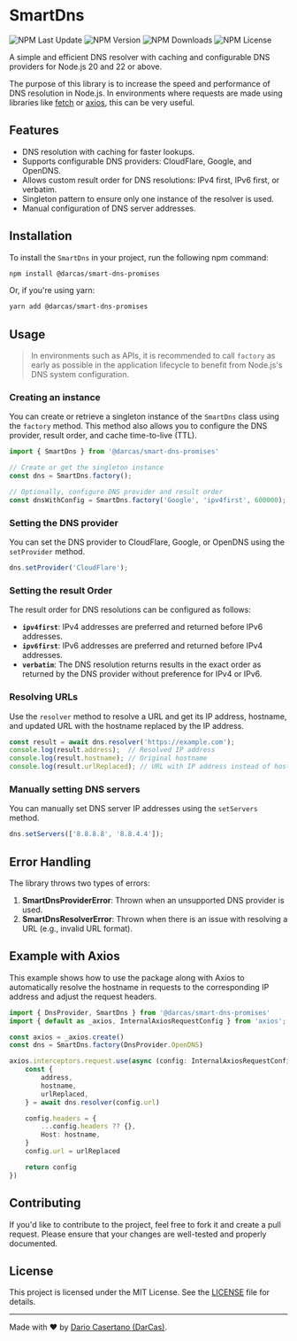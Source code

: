 # SmartDns

![NPM Last Update](https://img.shields.io/npm/last-update/%40darcas%2Fsmart-dns-promises)
![NPM Version](https://img.shields.io/npm/v/%40darcas%2Fsmart-dns-promises)
![NPM Downloads](https://img.shields.io/npm/dy/%40darcas%2Fsmart-dns-promises)
![NPM License](https://img.shields.io/npm/l/%40darcas%2Fsmart-dns-promises)

A simple and efficient DNS resolver with caching and configurable DNS providers for Node.js 20 and 22 or above.

The purpose of this library is to increase the speed and performance of DNS resolution in Node.js. In environments where requests are made using libraries like [fetch](https://github.com/node-fetch/node-fetch) or [axios](https://github.com/axios/axios), this can be very useful.

## Features

- DNS resolution with caching for faster lookups.
- Supports configurable DNS providers: CloudFlare, Google, and OpenDNS.
- Allows custom result order for DNS resolutions: IPv4 first, IPv6 first, or verbatim.
- Singleton pattern to ensure only one instance of the resolver is used.
- Manual configuration of DNS server addresses.

## Installation

To install the `SmartDns` in your project, run the following npm command:

```bash
npm install @darcas/smart-dns-promises
```

Or, if you're using yarn:

```bash
yarn add @darcas/smart-dns-promises
```

## Usage

> In environments such as APIs, it is recommended to call `factory` as early as possible in the application lifecycle to benefit from Node.js's DNS system configuration.
 
### Creating an instance

You can create or retrieve a singleton instance of the `SmartDns` class using the `factory` method. This method also allows you to configure the DNS provider, result order, and cache time-to-live (TTL).

```js
import { SmartDns } from '@darcas/smart-dns-promises'

// Create or get the singleton instance
const dns = SmartDns.factory();

// Optionally, configure DNS provider and result order
const dnsWithConfig = SmartDns.factory('Google', 'ipv4first', 600000);
```
### Setting the DNS provider

You can set the DNS provider to CloudFlare, Google, or OpenDNS using the `setProvider` method.

```js
dns.setProvider('CloudFlare');
```

### Setting the result Order

The result order for DNS resolutions can be configured as follows:

- **`ipv4first`**: IPv4 addresses are preferred and returned before IPv6 addresses.
- **`ipv6first`**: IPv6 addresses are preferred and returned before IPv4 addresses.
- **`verbatim`**: The DNS resolution returns results in the exact order as returned by the DNS provider without preference for IPv4 or IPv6.

### Resolving URLs

Use the `resolver` method to resolve a URL and get its IP address, hostname, and updated URL with the hostname replaced by the IP address.

```js
const result = await dns.resolver('https://example.com');
console.log(result.address);  // Resolved IP address
console.log(result.hostname); // Original hostname
console.log(result.urlReplaced); // URL with IP address instead of hostname
```

### Manually setting DNS servers

You can manually set DNS server IP addresses using the `setServers` method.

```js
dns.setServers(['8.8.8.8', '8.8.4.4']);
```

## Error Handling

The library throws two types of errors:

1. **SmartDnsProviderError**: Thrown when an unsupported DNS provider is used.
2. **SmartDnsResolverError**: Thrown when there is an issue with resolving a URL (e.g., invalid URL format).

## Example with Axios

This example shows how to use the package along with Axios to automatically resolve the hostname in requests to the corresponding IP address and adjust the request headers.

```ts
import { DnsProvider, SmartDns } from '@darcas/smart-dns-promises'
import { default as _axios, InternalAxiosRequestConfig } from 'axios';

const axios = _axios.create()
const dns = SmartDns.factory(DnsProvider.OpenDNS)

axios.interceptors.request.use(async (config: InternalAxiosRequestConfig): Promise<InternalAxiosRequestConfig> => {
    const {
        address,
        hostname,
        urlReplaced,
    } = await dns.resolver(config.url)

    config.headers = {
        ...config.headers ?? {},
        Host: hostname,
    } 
    config.url = urlReplaced

    return config
})
```

## Contributing

If you'd like to contribute to the project, feel free to fork it and create a pull request. Please ensure that your changes are well-tested and properly documented.

## License

This project is licensed under the MIT License. See the [LICENSE](LICENSE) file for details.

---

Made with ❤️ by [Dario Casertano (DarCas)](https://github.com/DarCas).
